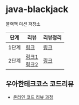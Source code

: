 # java-blackjack

블랙잭 미션 저장소


|단계| 리뷰                                                                                                                               | 리뷰정리   |
|---|----------------------------------------------------------------------------------------------------------------------------------|--------|
|1단계| [링크](https://github.com/woowacourse/java-blackjack/pull/264)                                                                     | [링크](https://github.com/brorae/2022-back-end-code-review-study/blob/rennon/%5BMission3%5D%20%EB%B8%94%EB%9E%99%EC%9E%AD%20%EB%AF%B8%EC%85%98/%5B%EB%B8%94%EB%9E%99%EC%9E%AD%20%EB%AF%B8%EC%85%98%5D%20%EB%A0%88%EB%84%8C%201%EB%8B%A8%EA%B3%84%20%EB%A6%AC%EB%B7%B0%20%EC%A0%95%EB%A6%AC.md) |
|2단계| [링크1](https://github.com/woowacourse/java-blackjack/pull/340) <br/>[링크2](https://github.com/woowacourse/java-blackjack/pull/377) | [링크](https://github.com/brorae/2022-back-end-code-review-study/blob/rennon/%5BMission3%5D%20%EB%B8%94%EB%9E%99%EC%9E%AD%20%EB%AF%B8%EC%85%98/%5B%EB%B8%94%EB%9E%99%EC%9E%AD%20%EB%AF%B8%EC%85%98%5D%20%EB%A0%88%EB%84%8C%20%EC%B5%9C%EC%A2%85%20%EB%A6%AC%EB%B7%B0%20%EC%A0%95%EB%A6%AC.md) |


## 우아한테크코스 코드리뷰

- [온라인 코드 리뷰 과정](https://github.com/woowacourse/woowacourse-docs/blob/master/maincourse/README.md)

